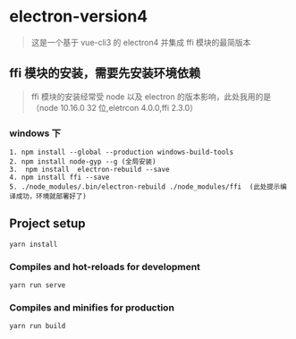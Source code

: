 # electron-version4

> 这是一个基于 vue-cli3 的 electron4 并集成 ffi 模块的最简版本

## ffi 模块的安装，需要先安装环境依赖

> ffi 模块的安装经常受 node 以及 electron 的版本影响，此处我用的是（node 10.16.0 32 位,eletrcon 4.0.0,ffi 2.3.0）

### windows 下

```
1. npm install --global --production windows-build-tools
2. npm install node-gyp --g (全局安装)
3.  npm install  electron-rebuild --save
4. npm install ffi --save
5. ./node_modules/.bin/electron-rebuild ./node_modules/ffi  (此处提示编译成功，环境就部署好了)
```

## Project setup

```
yarn install
```

### Compiles and hot-reloads for development

```
yarn run serve
```

### Compiles and minifies for production

```
yarn run build
```
